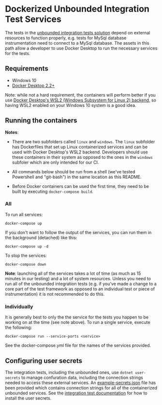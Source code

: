 # Dockerized Unbounded Integration Test Services

The tests in the [unbounded integration tests solution](../UnboundedIntegrationTests.sln) depend on external resources to function properly, e.g. tests for MySql database instrumentation need to connect to a MySql database.  The assets in this path allow a developer to use Docker Desktop to run the necessary services for the tests.

## Requirements

* Windows 10 
* [Docker Desktop 2.2+](https://docs.docker.com/docker-for-windows/install/)

Note: while not a hard requirement, the containers will perform better if you use [Docker Desktop's WSL2 (Windows Subsystem for Linux 2) backend](https://docs.docker.com/docker-for-windows/wsl/), so having WSL2 enabled on your Windows 10 system is a good idea.

## Running the containers

**Notes**:

* There are two subfolders called `linux` and `windows`. The `linux` subfolder has Dockerfiles that set up Linux containerized services and can be used with Docker Desktop's WSL2 backend. Developers should use these containers in their system as opposed to the ones in the `windows` subfoler which are only intended for our CI.

* All commands below should be run from a shell (we've tested Powershell and "git-bash") in the same location as this README.
* Before Docker containers can be used the first time, they need to be built by executing `docker-compose build`.

### All

To run all services:

`docker-compose up`

If you don't want to follow the output of the services, you can run them in the background (detached) like this:

`docker-compose up -d`

To stop the services:

`docker-compose down`

**Note**: launching all of the services takes a lot of time (as much as 15 minutes in our testing) and a lot of system resources.  Unless you need to run all of the unbounded integration tests (e.g. if you've made a change to a core part of the test framework as opposed to an individual test or piece of instrumentation) it is not recommended to do this.

### Individually

It is generally best to only the the service for the tests you happen to be working on at the time (see note above).  To run a single service, execute the following:

`docker-compose run --service-ports <service>`

See the docker-compose.yml file for the names of the services provided.

## Configuring user secrets

The integration tests, including the unbounded ones, use `dotnet user-secrets` to manage confuration data, including the connection strings needed to access these external services.  An [example-secrets.json](./example-secrets.json) file has been provided which contains connection strings for all of the containerized unbounded services.  See the [integration test documentation](/docs/integration-tests.md) for how to install the user secrets.
